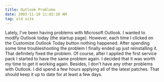 ```yaml
---
title: Outlook Problems
date: 2003-11-10 11:02:10 AM
tag: old site
---
```


Lately, I've been having problems with Microsoft Outlook. I wanted to modify Outlook today (the startup page). However, each time I clicked on the Customize Outlook Today button nothing happened. After spending some time troubleshooting the problem I finally ended up just reinstalling it. That definitely fixed the problem. Of course, after I applied the first service pack I started to have the same problem again. I decided that it was worth my time to get it working again. Besides, I don't have any other problems with Outlook. I did spend a few hours applying all of the latest patches. That should keep it up to date for at least a few days.
